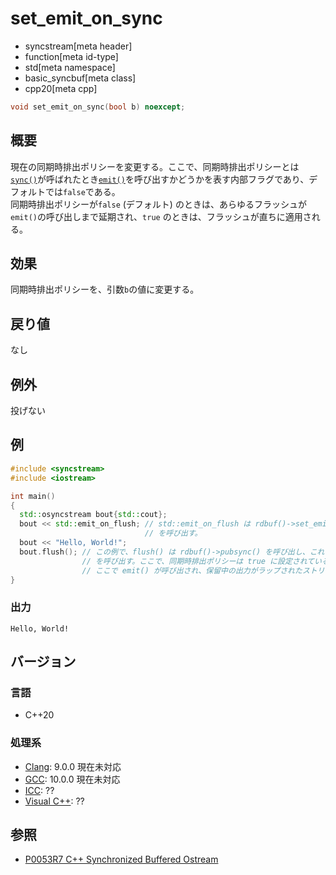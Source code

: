 # set_emit_on_sync
* syncstream[meta header]
* function[meta id-type]
* std[meta namespace]
* basic_syncbuf[meta class]
* cpp20[meta cpp]


```cpp
void set_emit_on_sync(bool b) noexcept;
```

## 概要
現在の同期時排出ポリシーを変更する。ここで、同期時排出ポリシーとは[`sync()`](sync.md)が呼ばれたとき[`emit()`](emit.md)を呼び出すかどうかを表す内部フラグであり、デフォルトでは`false`である。  
同期時排出ポリシーが`false` (デフォルト) のときは、あらゆるフラッシュが`emit()`の呼び出しまで延期され、`true` のときは、フラッシュが直ちに適用される。


## 効果
同期時排出ポリシーを、引数`b`の値に変更する。


## 戻り値
なし


## 例外
投げない


## 例
```cpp example
#include <syncstream>
#include <iostream>

int main()
{
  std::osyncstream bout{std::cout};
  bout << std::emit_on_flush; // std::emit_on_flush は rdbuf()->set_emit_on_sync(true)
                              // を呼び出す。
  bout << "Hello, World!";
  bout.flush(); // この例で、flush() は rdbuf()->pubsync() を呼び出し、これは rdbuf()->sync()
                // を呼び出す。ここで、同期時排出ポリシーは true に設定されているため、
                // ここで emit() が呼び出され、保留中の出力がラップされたストリームに転送される。
}
```


### 出力
```
Hello, World!
```


## バージョン
### 言語
- C++20

### 処理系
- [Clang](/implementation.md#clang): 9.0.0 現在未対応
- [GCC](/implementation.md#gcc): 10.0.0 現在未対応
- [ICC](/implementation.md#icc): ??
- [Visual C++](/implementation.md#visual_cpp): ??


## 参照
- [P0053R7 C++ Synchronized Buffered Ostream](http://www.open-std.org/jtc1/sc22/wg21/docs/papers/2017/p0053r7.pdf)
